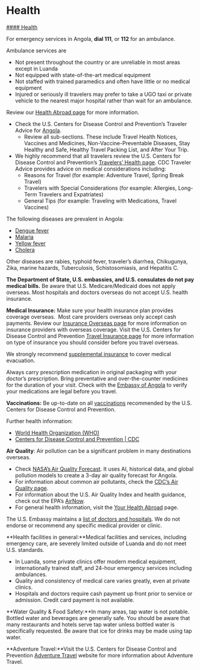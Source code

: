 # Health

[#### Health](javascript:void(0); "Health")

For emergency services in Angola, **dial 111**, or **112** for an ambulance.

Ambulance services are

* Not present throughout the country or are unreliable in most areas except in Luanda
* Not equipped with state-of-the-art medical equipment
* Not staffed with trained paramedics and often have little or no medical equipment
* Injured or seriously ill travelers may prefer to take a UGO taxi or private vehicle to the nearest major hospital rather than wait for an ambulance.

Review our [Health Abroad page](https://travel.state.gov/content/travel/en/international-travel/before-you-go/your-health-abroad.html) for more information.

* Check the U.S. Centers for Disease Control and Prevention’s Traveler Advice for [Angola](https://wwwnc.cdc.gov/travel/destinations/traveler/none/angola).
  + Review all sub-sections. These include Travel Health Notices, Vaccines and Medicines, Non-Vaccine-Preventable Diseases, Stay Healthy and Safe, Healthy Travel Packing List, and After Your Trip.
* We highly recommend that all travelers review the U.S. Centers for Disease Control and Prevention’s [Travelers’ Health page](https://wwwnc.cdc.gov/travel/page/traveler-information-center). CDC Traveler Advice provides advice on medical considerations including:
  + Reasons for Travel (for example: Adventure Travel, Spring Break Travel)
  + Travelers with Special Considerations (for example: Allergies, Long-Term Travelers and Expatriates)
  + General Tips (for example: Traveling with Medications, Travel Vaccines)

The following diseases are prevalent in Angola:

* [Dengue fever](https://www.cdc.gov/dengue/index.html)
* [Malaria](https://www.cdc.gov/malaria/about/index.html)
* [Yellow fever](https://www.cdc.gov/yellow-fever/index.html)
* [Cholera](https://www.cdc.gov/cholera/about/index.html)

Other diseases are rabies, typhoid fever, traveler’s diarrhea, Chikugunya, Zika, marine hazards, Tuberculosis, Schistosomiasis, and Hepatitis C.

**The Department of State, U.S. embassies, and U.S. consulates do not pay medical bills.** Be aware that U.S. Medicare/Medicaid does not apply overseas. Most hospitals and doctors overseas do not accept U.S. health insurance.

**Medical Insurance:** Make sure your health insurance plan provides coverage overseas.  Most care providers overseas only accept cash payments. Review our [Insurance Overseas page](https://travel.state.gov/content/travel/en/international-travel/before-you-go/your-health-abroad/Insurance_Coverage_Overseas.html?cq_ck=1708701048867) for more information on insurance providers with overseas coverage. Visit the U.S. Centers for Disease Control and Prevention [Travel Insurance page](https://wwwnc.cdc.gov/travel/page/insurance) for more information on type of insurance you should consider before you travel overseas.

We strongly recommend [supplemental insurance](https://travel.state.gov/content/travel/en/international-travel/before-you-go/your-health-abroad/Insurance_Coverage_Overseas.html?cq_ck=1708701048867) to cover medical evacuation.

Always carry prescription medication in original packaging with your doctor’s prescription. Bring preventative and over-the-counter medicines for the duration of your visit. Check with the [Embassy of Angola](https://angola.org/) to verify your medications are legal before you travel.

**Vaccinations:** Be up-to-date on all [vaccinations](https://wwwnc.cdc.gov/travel/destinations/traveler/none/angola#vaccines-and-medicines) recommended by the U.S. Centers for Disease Control and Prevention.

Further health information:

* [World Health Organization (WHO)](https://www.who.int/)
* [Centers for Disease Control and Prevention | CDC](https://www.cdc.gov/)

**Air Quality**: Air pollution can be a significant problem in many destinations overseas.

* Check [NASA’s Air Quality Forecast](https://aeronet.gsfc.nasa.gov/new_web/aqforecast "https://travel.state.gov/content/travel/en/international-travel/International-Travel-Country-Information-Pages/Spain.html#ExternalPopup"). It uses AI, historical data, and global pollution models to create a 3-day air quality forecast for Angola.
* For information about common air pollutants, check the [CDC’s Air Quality page](https://www.cdc.gov/air-quality/pollutants/ "https://travel.state.gov/content/travel/en/international-travel/International-Travel-Country-Information-Pages/Spain.html#ExternalPopup").
* For information about the U.S. Air Quality Index and health guidance, check out the EPA’s [AirNow](https://www.airnow.gov/aqi/aqi-basics/ "https://travel.state.gov/content/travel/en/international-travel/International-Travel-Country-Information-Pages/Spain.html#ExternalPopup").
* For general health information, visit the [Your Health Abroad](https://travel.state.gov/content/travel/en/international-travel/before-you-go/your-health-abroad.html "https://travel.state.gov/content/travel/en/international-travel/before-you-go/your-health-abroad.html") page.

The U.S. Embassy maintains a [list of doctors and hospitals](https://ao.usembassy.gov/services/local-resources-for-u-s-citizens/#medical). We do not endorse or recommend any specific medical provider or clinic.

**Health facilities in general:**Medical facilities and services, including emergency care, are severely limited outside of Luanda and do not meet U.S. standards.

* In Luanda, some private clinics offer modern medical equipment, internationally trained staff, and 24-hour emergency services including ambulances.
* Quality and consistency of medical care varies greatly, even at private clinics.
* Hospitals and doctors require cash payment up front prior to service or admission. Credit card payment is not available.

**Water Quality & Food Safety:**In many areas, tap water is not potable. Bottled water and beverages are generally safe. You should be aware that many restaurants and hotels serve tap water unless bottled water is specifically requested. Be aware that ice for drinks may be made using tap water.

**Adventure Travel:**Visit the U.S. Centers for Disease Control and Prevention [Adventure Travel](https://wwwnc.cdc.gov/travel/page/adventure) website for more information about Adventure Travel.
